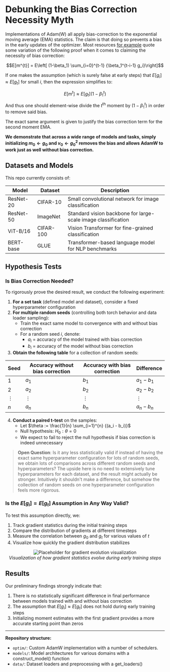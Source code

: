 # Debunking the Bias Correction Necessity Myth

Implementations of Adam(W) all apply bias-correction to the exponential moving average (EMA) statistics. The claim is that doing so prevents a bias in the early updates of the optimizer. Most resources [for example](https://stats.stackexchange.com/questions/366076/understanding-a-derivation-of-bias-correction-for-the-adam-optimizer) quote some variation of the following proof when it comes to claiming the necessity of bias correction:

$$E[m^{t}] = E\left[ (1-\beta_1) \sum_{i=0}^{t-1} {\beta_1^{t-i-1} g_i}\right]$$

If one makes the assumption (which is surely false at early steps) that $E[g_i] \approx E[g_t]$ for small $i$, then the expression simplifies to:

$$E[m^{t}] \approx E[g_t] (1-\beta_1^t)$$

And thus one should element-wise divide the $t^{\text{th}}$ moment by $(1-\beta_1^t)$ in order to remove said bias. 

The exact same argument is given to justify the bias correction term for the second moment EMA.

**We demonstrate that across a wide range of models and tasks, simply initializing $m_0 \leftarrow g_0$ and $v_0 \leftarrow g_0^2$ removes the bias and allows AdamW to work just as well without bias correction.**

## Datasets and Models

This repo currently consists of:

| Model | Dataset | Description |
|-------|---------|-------------|
| ResNet-20 | CIFAR-10 | Small convolutional network for image classification |
| ResNet-50 | ImageNet | Standard vision backbone for large-scale image classification |
| ViT-B/16 | CIFAR-100 | Vision Transformer for fine-grained classification |
| BERT-base | GLUE | Transformer-based language model for NLP benchmarks |

## Hypothesis Tests

### Is Bias Correction Needed?

To rigorously prove the desired result, we conduct the following experiment:

1. **For a set task** (defined model and dataset), consider a fixed hyperparameter configuration
2. **For multiple random seeds** (controlling both torch behavior and data loader sampling):
   - Train the exact same model to convergence with and without bias correction
   - For a random seed $i$, denote:
     - $a_i$ = accuracy of the model trained with bias correction
     - $b_i$ = accuracy of the model without bias correction
3. **Obtain the following table** for a collection of random seeds:

<div align="center">

| Seed | Accuracy without bias correction | Accuracy with bias correction | Difference |
|------|----------------------------------|-------------------------------|------------|
| 1    | $a_1$                            | $b_1$                         | $a_1-b_1$  |
| 2    | $a_2$                            | $b_2$                         | $a_2-b_2$  |
| $\vdots$ | $\vdots$                     | $\vdots$                      | $\vdots$   |
| $n$  | $a_n$                            | $b_n$                         | $a_n-b_n$  |

</div>

4. **Conduct a paired t-test** on the samples:
   - Let $\theta := \frac{1}{n} \sum_{i=1}^{n} {(a_i - b_i)}$
   - Null hypothesis: $H_0: \theta = 0$
   - We expect to fail to reject the null hypothesis if bias correction is indeed unnecessary

> **Open Question**: Is it any less statistically valid if instead of having the exact same hyperparameter configuration for lots of random seeds, we obtain lots of comparisons across different random seeds and hyperparameters? The upside here is no need to extensively tune hyperparameters for each dataset, and the result might actually be stronger. Intuitively it shouldn't make a difference, but somehow the collection of random seeds on one hyperparameter configuration feels more rigorous.

### Is the $E[g_i] = E[g_t]$ Assumption in Any Way Valid?

To test this assumption directly, we:

1. Track gradient statistics during the initial training steps
2. Compare the distribution of gradients at different timesteps
3. Measure the correlation between $g_0$ and $g_t$ for various values of $t$
4. Visualize how quickly the gradient distribution stabilizes

<div align="center">
<img src="https://via.placeholder.com/500x300?text=Gradient+Evolution+Visualization" alt="Placeholder for gradient evolution visualization"/>
<br>
<em>Visualization of how gradient statistics evolve during early training steps</em>
</div>

## Results

Our preliminary findings strongly indicate that:

1. There is no statistically significant difference in final performance between models trained with and without bias correction
2. The assumption that $E[g_i] \approx E[g_t]$ does not hold during early training steps
3. Initializing moment estimates with the first gradient provides a more accurate starting point than zeros

---

**Repository structure:**
- `optim/`: Custom AdamW implementation with a number of schedulers. 
- `models/`: Model architectures for various domains with a construct_model() function 
- `data/`: Dataset loaders and preprocessing with a get_loaders() 






